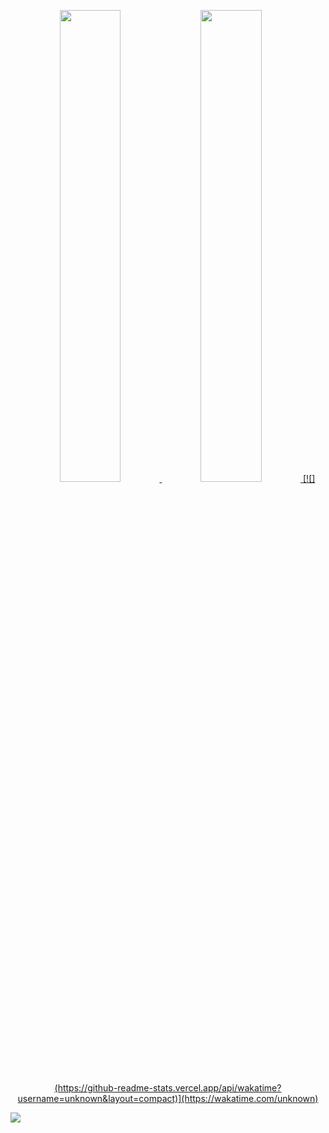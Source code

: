 <p align='center'><a href="https://github.com/unknownsrc">
  <img width="44%" src="https://github-readme-stats.vercel.app/api?username=unknownsrc&theme=dark&show_icons=true" />
  <img width="44%" src="https://github-readme-streak-stats.herokuapp.com?user=unknownsrc&theme=black-ice" />
  [![](https://github-readme-stats.vercel.app/api/wakatime?username=unknown&layout=compact)](https://wakatime.com/unknown)
</a></p>

[![](https://activity-graph.herokuapp.com/graph?username=unknownsrc&theme=react-dark)](https://github.com/unknownsrc)

